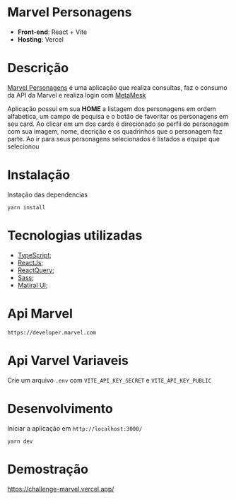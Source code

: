 # Marvel Personagens 
* **Front-end**: React + Vite
* **Hosting**: Vercel


# Descrição
[Marvel Personagens](https://challenge-marvel.vercel.app/) é uma aplicação que realiza consultas, faz o consumo da API da Marvel e realiza login com [MetaMesk](https://docs.metamask.io/guide/#why-metamask)

Aplicação possui em sua  **HOME** a listagem dos personagens em ordem alfabetica, um campo de pequisa e o botão de favoritar os personagens em seu card. Ao  clicar em um dos cards é  direcionado ao perfil do personagem com sua imagem, nome, decrição e os quadrinhos que o personagem faz parte. Ao ir para seus personagens selecionados é listados a equipe que selecionou

# Instalação

Instação das dependencias
```
yarn install
```

# Tecnologias utilizadas
* [TypeScript](https://www.typescriptlang.org/);
* [ReactJs](https://pt-br.reactjs.org/);
* [ReactQuery](https://react-query.tanstack.com/);
* [Sass](https://sass-lang.com/);
* [Matiral UI](https://mui.com/pt/);


# Api Marvel
`https://developer.marvel.com`

# Api Varvel Variaveis
Crie um arquivo `.env` com `VITE_API_KEY_SECRET` e `VITE_API_KEY_PUBLIC`

# Desenvolvimento
Iniciar a aplicação em `http://localhost:3000/`
```
yarn dev
```

# Demostração 

https://challenge-marvel.vercel.app/

[](https://github.com/raesjulio/challenge_marvel/blob/a65efb751e5b12ea7acf212c1fc53645f4af19ea/imageGit/home.png)